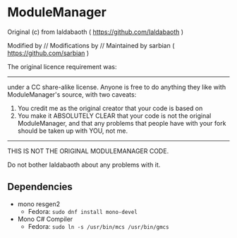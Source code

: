 ModuleManager
=============


Original (c) from Ialdabaoth ( https://github.com/Ialdabaoth )

Modified by // Modifications by // Maintained by sarbian ( https://github.com/sarbian )


The original licence requirement was:

---

under a CC share-alike license. Anyone is free to do anything they like with ModuleManager's source, with two caveats:

1. You credit me as the original creator that your code is based on
2. You make it ABSOLUTELY CLEAR that your code is not the original ModuleManager, and that any problems that people have with your fork should be taken up with YOU, not me.

---


THIS IS NOT THE ORIGINAL MODULEMANAGER CODE.

Do not bother Ialdabaoth about any problems with it.

## Dependencies

- mono resgen2
  - Fedora: `sudo dnf install mono-devel`
- Mono C# Compiler
  - Fedora: `sudo ln -s /usr/bin/mcs /usr/bin/gmcs`


